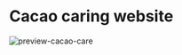 # Cacao caring website

![preview-cacao-care](https://user-images.githubusercontent.com/80513079/228744634-d10c9549-a8fe-4278-83fe-ab96ae6dcb4d.png)
